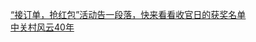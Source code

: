  
[“接订单，抢红包”活动告一段落，快来看看收官日的获奖名单](http://www.dianyue.me/archives/190/9ch2ri3ro9pzq0cl/)  
[中关村风云40年](http://www.dianyue.me/archives/267/fe47x0wfquo5aefs/)